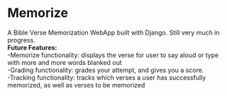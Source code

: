 # Memorize
A Bible Verse Memorization WebApp built with Django. Still very much in progress.<br/>
<b>Future Features:</b><br/>
-Memorize functionality: displays the verse for user to say aloud or type with more and more words blanked out<br/>
-Grading functionality: grades your attempt, and gives you a score.<br/>
-Tracking functionality: tracks which verses a user has successfully memorized, as well as verses to be memorized<br/>
